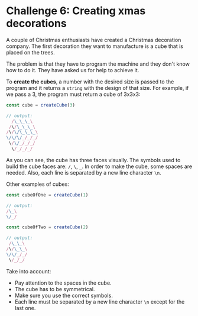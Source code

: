 # Challenge 6: Creating xmas decorations

A couple of Christmas enthusiasts have created a Christmas decoration company. The first decoration they want to manufacture is a cube that is placed on the trees.

The problem is that they have to program the machine and they don't know how to do it. They have asked us for help to achieve it.

To **create the cubes**, a number with the desired size is passed to the program and it returns a `string` with the design of that size. For example, if we pass a 3, the program must return a cube of 3x3x3:

```javascript
const cube = createCube(3)

// output:
  /\_\_\_\
 /\/\_\_\_\
/\/\/\_\_\_\
\/\/\/_/_/_/
 \/\/_/_/_/
  \/_/_/_/
```

As you can see, the cube has three faces visually. The symbols used to build the cube faces are: `/`, `\`, `_`. In order to make the cube, some spaces are needed. Also, each line is separated by a new line character `\n`.

Other examples of cubes:

```javascript
const cubeOfOne = createCube(1)

// output:
/\_\
\/_/
```

```javascript
const cubeOfTwo = createCube(2)

// output:
 /\_\_\
/\/\_\_\
\/\/_/_/
 \/_/_/
```

Take into account:

- Pay attention to the spaces in the cube.
- The cube has to be symmetrical.
- Make sure you use the correct symbols.
- Each line must be separated by a new line character `\n` except for the last one.
